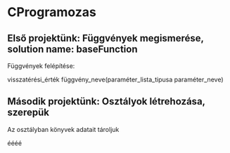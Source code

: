 # CProgramozas

## Első projektünk: Függvények megismerése, solution name: baseFunction

Függvények felépítése:

visszatérési_érték függvény_neve(paraméter_lista_tipusa paraméter_neve)

## Második projektünk: Osztályok létrehozása, szerepük
Az osztályban könyvek adatait tároljuk

éééé


